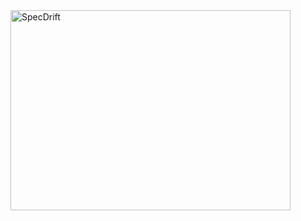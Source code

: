 <img width="448" height="320" alt="SpecDrift" src="https://github.com/user-attachments/assets/324443b6-49cc-4543-b2b2-bb627756c5fc" />
